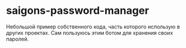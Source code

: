 # saigons-password-manager

Небольшой пример собственного кода, часть которого использую в других проектах. Сам пользуюсь этим ботом для хранения своих паролей.
